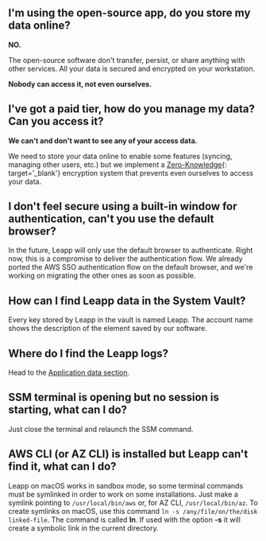 ## I'm using the open-source app, do you store my data online?
**NO.**

The open-source software don't transfer, persist, or share anything with other services. All your data is secured and encrypted on your workstation.

**Nobody can access it, not even ourselves.**

## I've got a paid tier, how do you manage my data? Can you access it?

**We can't and don't want to see any of your access data.**

We need to store your data online to enable some features (syncing, managing other users, etc.) but we implement a [Zero-Knowledge](../../security/zero-knowledge/){: target='_blank'} encryption system that prevents even ourselves to access your data.

## I don't feel secure using a built-in window for authentication, can't you use the default browser?

In the future, Leapp will only use the default browser to authenticate. Right now, this is a compromise to deliver the authentication flow. We already ported the AWS SSO authentication flow on the default browser, and we're working on migrating the other ones as soon as possible.

## How can I find Leapp data in the System Vault?

Every key stored by Leapp in the vault is named Leapp. The account name shows the description of the element saved by our software.

## Where do I find the Leapp logs?

Head to the [Application data section](app-data.md).

## SSM terminal is opening but no session is starting, what can I do?

Just close the terminal and relaunch the SSM command.

## AWS CLI (or AZ CLI) is installed but Leapp can't find it, what can I do?

Leapp on macOS works in sandbox mode, so some terminal commands must be symlinked in order to work on some installations.
Just make a symlink pointing to `/usr/local/bin/aws` or, for AZ CLI, `/usr/local/bin/az`. To create
symlinks on macOS, use this command `ln -s /any/file/on/the/disk linked-file`. The command is called **ln**. If used with the 
option **-s** it will create a symbolic link in the current directory.
